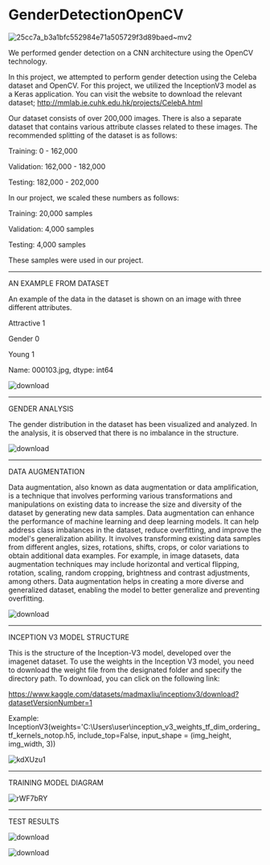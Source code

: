 # GenderDetectionOpenCV


![25cc7a_b3a1bfc552984e71a505729f3d89baed~mv2](https://github.com/ahmetdzdrr/GenderDetectionOpenCV/assets/117534684/21f2ae4a-afc4-40e1-a34a-c08776b5e06e)

We performed gender detection on a CNN architecture using the OpenCV technology.

In this project, we attempted to perform gender detection using the Celeba dataset and OpenCV. For this project, we utilized the InceptionV3 model as a Keras application.
You can visit the website to download the relevant dataset;
http://mmlab.ie.cuhk.edu.hk/projects/CelebA.html

Our dataset consists of over 200,000 images. There is also a separate dataset that contains various attribute classes related to these images. The recommended splitting of the dataset is as follows:

Training: 0 - 162,000

Validation: 162,000 - 182,000

Testing: 182,000 - 202,000

In our project, we scaled these numbers as follows:

Training: 20,000 samples

Validation: 4,000 samples

Testing: 4,000 samples

These samples were used in our project.

*****************************************************************************************************************************************

AN EXAMPLE FROM DATASET

An example of the data in the dataset is shown on an image with three different attributes.

Attractive    1

Gender        0

Young         1

Name: 000103.jpg, dtype: int64

![download](https://github.com/ahmetdzdrr/GenderDetectionOpenCV/assets/117534684/f41c2677-1562-43e4-ba52-73bc4b427c3f)

*****************************************************************************************************************************************

GENDER ANALYSIS

The gender distribution in the dataset has been visualized and analyzed. In the analysis, it is observed that there is no imbalance in the structure.

![download](https://github.com/ahmetdzdrr/GenderDetectionOpenCV/assets/117534684/b517d75a-512e-4b59-af61-527e4cb2ccda)

*****************************************************************************************************************************************

DATA AUGMENTATION

Data augmentation, also known as data augmentation or data amplification, is a technique that involves performing various transformations and manipulations on existing data to increase the size and diversity of the dataset by generating new data samples.
Data augmentation can enhance the performance of machine learning and deep learning models. It can help address class imbalances in the dataset, reduce overfitting, and improve the model's generalization ability. It involves transforming existing data samples from different angles, sizes, rotations, shifts, crops, or color variations to obtain additional data examples.
For example, in image datasets, data augmentation techniques may include horizontal and vertical flipping, rotation, scaling, random cropping, brightness and contrast adjustments, among others.
Data augmentation helps in creating a more diverse and generalized dataset, enabling the model to better generalize and preventing overfitting.

![download](https://github.com/ahmetdzdrr/GenderDetectionOpenCV/assets/117534684/b7c9b8eb-97cf-412c-931f-f20cc7d2a6b1)

*****************************************************************************************************************************************

INCEPTION V3 MODEL STRUCTURE

This is the structure of the Inception-V3 model, developed over the imagenet dataset.
To use the weights in the Inception V3 model, you need to download the weight file from the designated folder and specify the directory path. To download, you can click on the following link:

https://www.kaggle.com/datasets/madmaxliu/inceptionv3/download?datasetVersionNumber=1

Example: InceptionV3(weights='C:\Users\user\inception_v3_weights_tf_dim_ordering_tf_kernels_notop.h5, 
                      include_top=False, input_shape = (img_height, img_width, 3))
                      
![kdXUzu1](https://github.com/ahmetdzdrr/GenderDetectionOpenCV/assets/117534684/c9fa47db-3669-4133-8308-2ce73f69cb52)

*****************************************************************************************************************************************

TRAINING MODEL DIAGRAM

![rWF7bRY](https://github.com/ahmetdzdrr/GenderDetectionOpenCV/assets/117534684/48f03f67-8020-404b-a12a-b5ea56ed640d)

*****************************************************************************************************************************************

TEST RESULTS

![download](https://github.com/ahmetdzdrr/GenderDetectionOpenCV/assets/117534684/8d367030-c542-4521-8403-13490b5cdef7)

![download](https://github.com/ahmetdzdrr/GenderDetectionOpenCV/assets/117534684/5854bd82-a64c-4648-a712-8818b40941cc)







